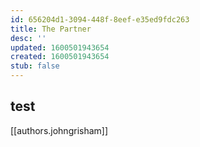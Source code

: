 ```yaml
---
id: 656204d1-3094-448f-8eef-e35ed9fdc263
title: The Partner
desc: ''
updated: 1600501943654
created: 1600501943654
stub: false
---
```


## test
[[authors.johngrisham]]
